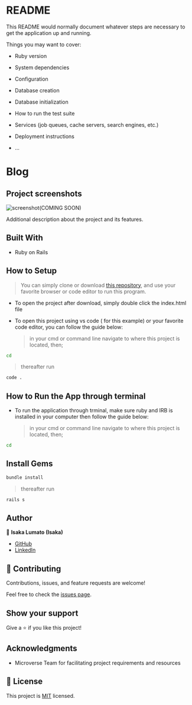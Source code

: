 # README

This README would normally document whatever steps are necessary to get the
application up and running.

Things you may want to cover:

* Ruby version

* System dependencies

* Configuration

* Database creation

* Database initialization

* How to run the test suite

* Services (job queues, cache servers, search engines, etc.)

* Deployment instructions

* ...
# Blog

> 

## Project screenshots

![screenshot(COMING SOON)]()

Additional description about the project and its features.

## Built With

- Ruby on Rails


## How to Setup

> You can simply clone or download [this repository](https://github.com/isaka-lumato/blog), and use your favorite browser or code editor to run this program.

- To open the project after download, simply double click the index.html file

- To open this project using vs code ( for this example) or your favorite code editor, you can follow the guide below:
  > in your cmd or command line navigate to where this project is located, then;

```cmd
cd 
```

> thereafter run

```cmd
code .
```

## How to Run the App through terminal

- To run the application through trminal, make sure ruby and IRB is installed in your computer then follow the guide below:
  > in your cmd or command line navigate to where this project is located, then;

```cmd
cd 
```

## Install Gems


```cmd
bundle install
```

> thereafter run

```cmd
rails s
```

## Author
👤 **Isaka Lumato (Isaka)**

- [GitHub](https://github.com/isaka-lumato)
- [LinkedIn](https://www.linkedin.com/in/isaka-lumato)


## 🤝 Contributing

Contributions, issues, and feature requests are welcome!

Feel free to check the [issues page](https://github.com/isaka-lumato/blog/issues).

## Show your support

Give a ⭐️ if you like this project!

## Acknowledgments

- Microverse Team for facilitating project requirements and resources

## 📝 License

This project is [MIT](./MIT.md) licensed.
